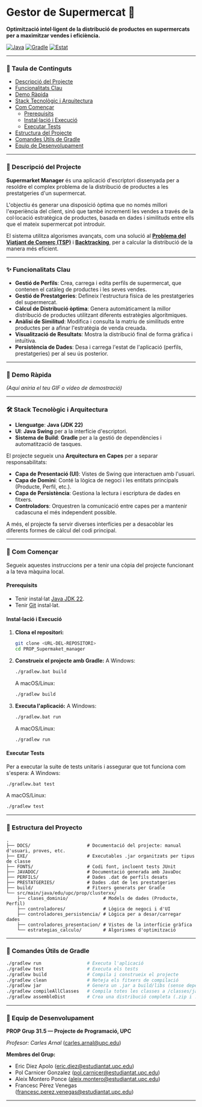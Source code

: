 # Gestor de Supermercat 🛒

**Optimització intel·ligent de la distribució de productes en supermercats per a maximitzar vendes i eficiència.**

[![Java](https://img.shields.io/badge/Java-22%2B-blue.svg)](https://www.java.com) [![Gradle](https://img.shields.io/badge/Gradle-7.0-blue.svg)](https://gradle.org) [![Estat](https://img.shields.io/badge/estat-finalitzat-green.svg)](https://shields.io/)

---

### 📖 Taula de Continguts

* [Descripció del Projecte](#-descripció-del-projecte)
* [Funcionalitats Clau](#-funcionalitats-clau)
* [Demo Ràpida](#-demo-ràpida)
* [Stack Tecnològic i Arquitectura](#-stack-tecnològic-i-arquitectura)
* [Com Començar](#-com-començar)
    * [Prerequisits](#prerequisits)
    * [Instal·lació i Execució](#instal·lació-i-execució)
    * [Executar Tests](#executar-tests)
* [Estructura del Projecte](#-estructura-del-projecte)
* [Comandes Útils de Gradle](#-comandes-útils-de-gradle)
* [Equip de Desenvolupament](#-equip-de-desenvolupament)

---

### 🎯 Descripció del Projecte

**Supermarket Manager** és una aplicació d'escriptori dissenyada per a resoldre el complex problema de la distribució de productes a les prestatgeries d'un supermercat.

L'objectiu és generar una disposició òptima que no només millori l'experiència del client, sinó que també incrementi les vendes a través de la col·locació estratègica de productes, basada en dades i similituds entre ells que el mateix supermercat pot introduir.

El sistema utilitza algorismes avançats, com una solució al [**Problema del Viatjant de Comerç (TSP)**](https://en.wikipedia.org/wiki/Travelling_salesman_problem) i [**Backtracking**](https://en.wikipedia.org/wiki/Backtracking), per a calcular la distribució de la manera més eficient.

---

### ✨ Funcionalitats Clau

* **Gestió de Perfils**: Crea, carrega i edita perfils de supermercat, que contenen el catàleg de productes i les seves vendes.
* **Gestió de Prestatgeries**: Defineix l'estructura física de les prestatgeries del supermercat.
* **Càlcul de Distribució òptima**: Genera automàticament la millor distribució de productes utilitzant diferents estratègies algorítmiques.
* **Anàlisi de Similitud**: Modifica i consulta la matriu de similituds entre productes per a afinar l'estratègia de venda creuada.
* **Visualització de Resultats**: Mostra la distribució final de forma gràfica i intuïtiva.
* **Persistència de Dades**: Desa i carrega l'estat de l'aplicació (perfils, prestatgeries) per al seu ús posterior.

---

### 🚀 Demo Ràpida

*(Aquí aniria el teu GIF o vídeo de demostració)*

---

### 🛠️ Stack Tecnològic i Arquitectura

* **Llenguatge**: **Java (JDK 22)**
* **UI**: **Java Swing** per a la interfície d'escriptori.
* **Sistema de Build**: **Gradle** per a la gestió de dependències i automatització de tasques.

El projecte segueix una **Arquitectura en Capes** per a separar responsabilitats:

* **Capa de Presentació (UI)**: Vistes de Swing que interactuen amb l'usuari.
* **Capa de Domini**: Conté la lògica de negoci i les entitats principals (Producte, Perfil, etc.).
* **Capa de Persistència**: Gestiona la lectura i escriptura de dades en fitxers.
* **Controladors**: Orquestren la comunicació entre capes per a mantenir cadascuna el més independent possible.

A més, el projecte fa servir diverses interfícies per a desacoblar les diferents formes de càlcul del codi principal.

---

### 🏁 Com Començar

Segueix aquestes instruccions per a tenir una còpia del projecte funcionant a la teva màquina local.

#### Prerequisits

* Tenir instal·lat [Java JDK 22](https://www.oracle.com/java/technologies/javase/jdk22-archive-downloads.html).
* Tenir [Git](https://git-scm.com/downloads) instal·lat.

#### Instal·lació i Execució

1.  **Clona el repositori:**
    ```bash
    git clone <URL-DEL-REPOSITORI>
    cd PROP_Supermaket_manager
    ```

2.  **Construeix el projecte amb Gradle:**
    A Windows:
    ```bash
    ./gradlew.bat build
    ```
    A macOS/Linux:
    ```bash
    ./gradlew build
    ```

3.  **Executa l'aplicació:**
    A Windows:
    ```bash
    ./gradlew.bat run
    ```
    A macOS/Linux:
    ```bash
    ./gradlew run
    ```

#### Executar Tests

Per a executar la suite de tests unitaris i assegurar que tot funciona com s'espera:
A Windows:
```bash
./gradlew.bat test
```

A macOS/Linux:
```bash
./gradlew test
```
---

### 📁 Estructura del Proyecto

```
.
├── DOCS/                     # Documentació del projecte: manual d'usuari, proves, etc.
├── EXE/                      # Executables .jar organitzats per tipus de classe
├── FONTS/                    # Codi font, incloent tests JUnit
├── JAVADOC/                  # Documentació generada amb JavaDoc
├── PERFILS/                  # Dades .dat de perfils desats
├── PRESTATGERIES/            # Dades .dat de les prestatgeries
├── build/                    # Fitxers generats per Gradle
└── src/main/java/edu/upc/prop/clusterxx/
    ├── clases_dominio/             # Models de dades (Producte, Perfil)
    ├── controladores/              # Lògica de negoci i d'UI
    ├── controladores_persistencia/ # Lògica per a desar/carregar dades
    ├── controladores_presentacion/ # Vistes de la interfície gràfica
    └── estrategias_calculo/        # Algorismes d'optimització
```

---

### 🧰 Comandes Útils de Gradle

```bash
./gradlew run                 # Executa l'aplicació
./gradlew test                # Executa els tests
./gradlew build               # Compila i construeix el projecte
./gradlew clean               # Neteja els fitxers de compilació
./gradlew jar                 # Genera un .jar a build/libs (sense dependències)
./gradlew compileAllClasses   # Compila totes les classes a /classes/java
./gradlew assembleDist        # Crea una distribució completa (.zip i .tar) per a executar sense IDE
```

---

### 👥 Equip de Desenvolupament

**PROP Grup 31.5 — Projecte de Programació, UPC**

*Profesor: Carles Arnal* ([carles.arnal@upc.edu]())

**Membres del Grup:**

- Eric Díez Apolo ([eric.diez@estudiantat.upc.edu]())
- Pol Carnicer Gonzalez ([pol.carnicer@estudiantat.upc.edu]())
- Aleix Montero Ponce ([aleix.montero@estudiantat.upc.edu]())
- Francesc Pérez Venegas ([francesc.perez.venegas@estudiantat.upc.edu]())

---

